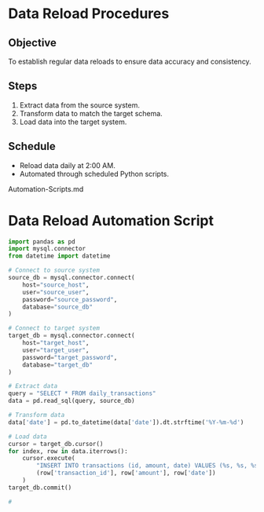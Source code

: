 # Data Reload Procedures

## Objective
To establish regular data reloads to ensure data accuracy and consistency.

## Steps
1. Extract data from the source system.
2. Transform data to match the target schema.
3. Load data into the target system.

## Schedule
- Reload data daily at 2:00 AM.
- Automated through scheduled Python scripts.

Automation-Scripts.md

# Data Reload Automation Script

```python
import pandas as pd
import mysql.connector
from datetime import datetime

# Connect to source system
source_db = mysql.connector.connect(
    host="source_host",
    user="source_user",
    password="source_password",
    database="source_db"
)

# Connect to target system
target_db = mysql.connector.connect(
    host="target_host",
    user="target_user",
    password="target_password",
    database="target_db"
)

# Extract data
query = "SELECT * FROM daily_transactions"
data = pd.read_sql(query, source_db)

# Transform data
data['date'] = pd.to_datetime(data['date']).dt.strftime('%Y-%m-%d')

# Load data
cursor = target_db.cursor()
for index, row in data.iterrows():
    cursor.execute(
        "INSERT INTO transactions (id, amount, date) VALUES (%s, %s, %s)",
        (row['transaction_id'], row['amount'], row['date'])
    )
target_db.commit()

#
